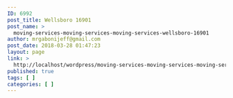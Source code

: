 ```yaml
---
ID: 6992
post_title: Wellsboro 16901
post_name: >
  moving-services-moving-services-moving-services-wellsboro-16901
author: mrgabonijeff@gmail.com
post_date: 2018-03-28 01:47:23
layout: page
link: >
  http://localhost/wordpress/moving-services-moving-services-moving-services-wellsboro-16901/
published: true
tags: [ ]
categories: [ ]
---
```

